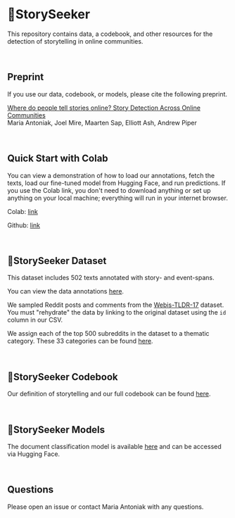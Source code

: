 # 🔭StorySeeker

This repository contains data, a codebook, and other resources for the detection of storytelling in online communities.

<br>

## Preprint

If you use our data, codebook, or models, please cite the following preprint.

[Where do people tell stories online? Story Detection Across Online Communities](https://github.com/maria-antoniak/storyseeker/blob/main/2024_where_are_stories_preprint.pdf)  
Maria Antoniak, Joel Mire, Maarten Sap, Elliott Ash, Andrew Piper  

<br>

## Quick Start with Colab

You can view a demonstration of how to load our annotations, fetch the texts, load our fine-tuned model from Hugging Face, and run predictions. If you use the Colab link, you don't need to download anything or set up anything on your local machine; everything will run in your internet browser.

Colab: [link](https://colab.research.google.com/drive/11WJx97FbQELMmQSXbayeJ-gUJyYjCyAv?usp=sharing)

Github: [link](https://github.com/maria-antoniak/storyseeker/blob/main/storyseeker_demo.ipynb)

<br>

## 🔭StorySeeker Dataset

This dataset includes 502 texts annotated with story- and event-spans.

You can view the data annotations [here](https://github.com/maria-antoniak/storyseeker/blob/main/storyseeker_data.csv).

We sampled Reddit posts and comments from the [Webis-TLDR-17](https://huggingface.co/datasets/webis/tldr-17) dataset. You must "rehydrate" the data by linking to the original dataset using the `id` column in our CSV.

We assign each of the top 500 subreddits in the dataset to a thematic category. These 33 categories can be found [here](https://github.com/maria-antoniak/storyseeker/blob/main/subreddit_categories.csv).

<br>

## 🔭StorySeeker Codebook

Our definition of storytelling and our full codebook can be found [here](https://github.com/maria-antoniak/storyseeker/blob/main/codebook.md).

<br>

## 🔭StorySeeker Models

The document classification model is available [here](https://huggingface.co/mariaantoniak/storyseeker) and can be accessed via Hugging Face.

<br>

## Questions

Please open an issue or contact Maria Antoniak with any questions.


